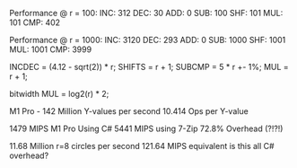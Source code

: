 Performance @ r = 100:
INC: 312
DEC: 30
ADD: 0
SUB: 100
SHF: 101
MUL: 101
CMP: 402

Performance @ r = 1000:
INC: 3120
DEC: 293
ADD: 0
SUB: 1000
SHF: 1001
MUL: 1001
CMP: 3999

INCDEC = (4.12 - sqrt(2)) * r;
SHIFTS = r + 1;
SUBCMP = 5 * r +- 1%;
MUL = r + 1;

bitwidth MUL = log2(r) * 2;


M1 Pro - 142 Million Y-values per second
10.414 Ops per Y-value

1479 MIPS M1 Pro Using C#
5441 MIPS using 7-Zip
72.8% Overhead (?!?!)

11.68 Million r=8 circles per second
121.64 MIPS equivalent
is this all C# overhead?